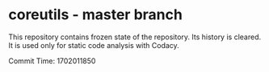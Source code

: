 # coreutils - master branch

This repository contains frozen state of the repository.
Its history is cleared. It is used only for static code
analysis with Codacy.

Commit Time: 1702011850